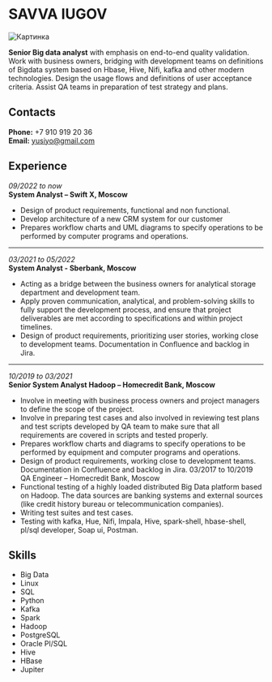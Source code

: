 # SAVVA IUGOV

![Картинка][logo]

**Senior Big data analyst** with emphasis on end-to-end quality validation. Work with business owners, bridging with development teams on definitions of Bigdata system based on Hbase, Hive, Nifi, kafka and other modern technologies. Design the usage flows and definitions of user acceptance criteria. Assist QA teams in preparation of test strategy and plans.

## Contacts

**Phone:** +7 910 919 20 36  
**Email:** <yusiyo@gmail.com>

## Experience

*09/2022 to now*  
**System Analyst – Swift X, Moscow**

+ Design of product requirements, functional and non functional.
+ Develop architecture of a new CRM system for our customer
+ Prepares workflow charts and UML diagrams to specify operations to be performed by computer programs and operations.

---
*03/2021 to 05/2022*  
**System Analyst - Sberbank, Moscow**

+ Acting as a bridge between the business owners for analytical storage department and development team.
+ Apply proven communication, analytical, and problem-solving skills to fully support the development process, and ensure that project deliverables are met according to specifications and within project timelines.
+ Design of product requirements, prioritizing user stories, working close to development teams. Documentation in Confluence and backlog in Jira.

---
*10/2019 to 03/2021*  
**Senior System Analyst Hadoop – Homecredit Bank, Moscow**

+ Involve in meeting with business process owners and project managers to define the scope of the project.
+ Involve in preparing test cases and also involved in reviewing test plans and test scripts developed by QA team to make sure that all requirements are covered in scripts and tested properly.
+ Prepares workflow charts and diagrams to specify operations to be performed by equipment and computer programs and operations.
+ Design of product requirements, working close to development teams. Documentation in Confluence and backlog in Jira.
03/2017 to 10/2019
QA Engineer – Homecredit Bank, Moscow
+ Functional testing of a highly loaded distributed Big Data platform based on Hadoop. The data sources are banking systems and external sources (like credit history bureau or telecommunication companies).
+ Writing test suites and test cases.
+ Testing with kafka, Hue, Nifi, Impala, Hive, spark-shell, hbase-shell, pl/sql developer, Soap ui, Postman.

Skills
---

+ Big Data  
+ Linux
+ SQL
+ Python
+ Kafka  
+ Spark
+ Hadoop
+ PostgreSQL  
+ Oracle Pl/SQL
+ Hive  
+ HBase  
+ Jupiter  

[logo]:https://sun9-85.userapi.com/c970/u3117461/-6/z_056be1a9.jpg